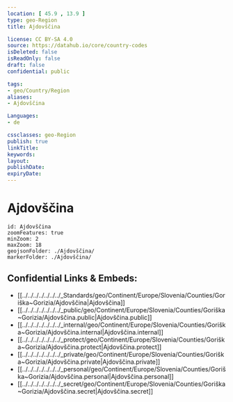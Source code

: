 ```yaml
---
location: [ 45.9 , 13.9 ] 
type: geo-Region
title: Ajdovščina

license: CC BY-SA 4.0
source: https://datahub.io/core/country-codes
isDeleted: false
isReadOnly: false
draft: false
confidential: public

tags:
- geo/Country/Region
aliases:
- Ajdovščina

Languages:
- de

cssclasses: geo-Region
publish: true
linkTitle: 
keywords: 
layout: 
publishDate: 
expiryDate: 
---
```


# Ajdovščina

```leaflet
id: Ajdovščina
zoomFeatures: true 
minZoom: 2 
maxZoom: 18
geojsonFolder: ./Ajdovščina/
markerFolder: ./Ajdovščina/
```


## Confidential Links & Embeds: 
- [[../../../../../../../_Standards/geo/Continent/Europe/Slovenia/Counties/Goriška~Gorizia/Ajdovščina|Ajdovščina]] 
- [[../../../../../../../_public/geo/Continent/Europe/Slovenia/Counties/Goriška~Gorizia/Ajdovščina.public|Ajdovščina.public]] 
- [[../../../../../../../_internal/geo/Continent/Europe/Slovenia/Counties/Goriška~Gorizia/Ajdovščina.internal|Ajdovščina.internal]] 
- [[../../../../../../../_protect/geo/Continent/Europe/Slovenia/Counties/Goriška~Gorizia/Ajdovščina.protect|Ajdovščina.protect]] 
- [[../../../../../../../_private/geo/Continent/Europe/Slovenia/Counties/Goriška~Gorizia/Ajdovščina.private|Ajdovščina.private]] 
- [[../../../../../../../_personal/geo/Continent/Europe/Slovenia/Counties/Goriška~Gorizia/Ajdovščina.personal|Ajdovščina.personal]] 
- [[../../../../../../../_secret/geo/Continent/Europe/Slovenia/Counties/Goriška~Gorizia/Ajdovščina.secret|Ajdovščina.secret]] 

